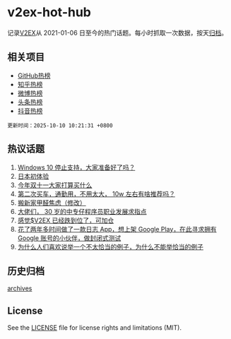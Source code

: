 # v2ex-hot-hub

 记录[V2EX](https://www.v2ex.com/)从 2021-01-06 日至今的热门话题。每小时抓取一次数据，按天[归档](archives)。
 
 ## 相关项目

- [GitHub热榜](https://github.com/lonnyzhang423/github-hot-hub)
- [知乎热榜](https://github.com/lonnyzhang423/zhihu-hot-hub)
- [微博热榜](https://github.com/lonnyzhang423/weibo-hot-hub)
- [头条热榜](https://github.com/lonnyzhang423/toutiao-hot-hub)
- [抖音热榜](https://github.com/lonnyzhang423/douyin-hot-hub)


 `更新时间：2025-10-10 10:21:31 +0800`

## 热议话题

1. [Windows 10 停止支持，大家准备好了吗？](https://www.v2ex.com/t/1163876)
1. [日本初体验](https://www.v2ex.com/t/1163825)
1. [今年双十一大家打算买什么](https://www.v2ex.com/t/1164050)
1. [第二次买车，通勤用，不用太大， 10w 左右有啥推荐吗？](https://www.v2ex.com/t/1163836)
1. [搬新家甲醛焦虑（修改）](https://www.v2ex.com/t/1163932)
1. [大佬们， 30 岁的中专仔程序员职业发展求指点](https://www.v2ex.com/t/1163956)
1. [感觉$V2EX 已经跌到位了，可加仓](https://www.v2ex.com/t/1163847)
1. [花了两年多时间做了一款日志 App，想上架 Google Play，在此寻求拥有 Google 账号的小伙伴，做封闭式测试](https://www.v2ex.com/t/1163852)
1. [为什么人们喜欢说举一个不太恰当的例子，为什么不能举恰当的例子](https://www.v2ex.com/t/1163973)

## 历史归档

[archives](archives)

## License

See the [LICENSE](LICENSE) file for license rights and limitations (MIT).
